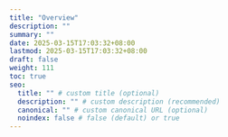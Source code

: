 ```yaml
---
title: "Overview"
description: ""
summary: ""
date: 2025-03-15T17:03:32+08:00
lastmod: 2025-03-15T17:03:32+08:00
draft: false
weight: 111
toc: true
seo:
  title: "" # custom title (optional)
  description: "" # custom description (recommended)
  canonical: "" # custom canonical URL (optional)
  noindex: false # false (default) or true
---
```

